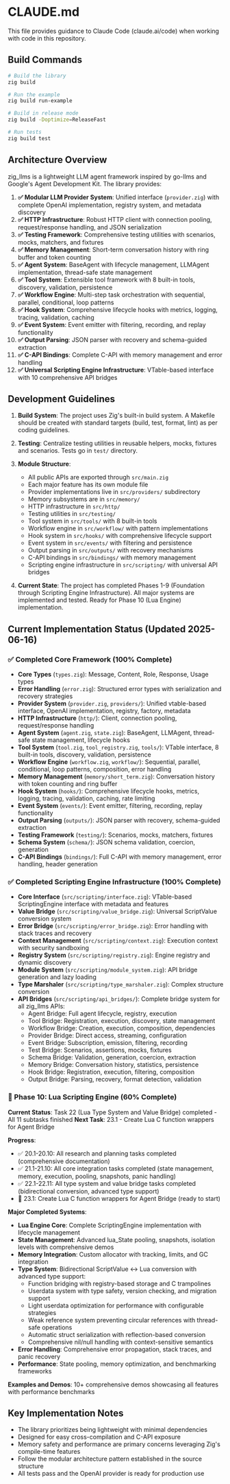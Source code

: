 # CLAUDE.md

This file provides guidance to Claude Code (claude.ai/code) when working with code in this repository.

## Build Commands

```bash
# Build the library
zig build

# Run the example
zig build run-example

# Build in release mode
zig build -Doptimize=ReleaseFast

# Run tests
zig build test
```

## Architecture Overview

zig_llms is a lightweight LLM agent framework inspired by go-llms and Google's Agent Development Kit. The library provides:

1. **✅ Modular LLM Provider System**: Unified interface (`provider.zig`) with complete OpenAI implementation, registry system, and metadata discovery
2. **✅ HTTP Infrastructure**: Robust HTTP client with connection pooling, request/response handling, and JSON serialization
3. **✅ Testing Framework**: Comprehensive testing utilities with scenarios, mocks, matchers, and fixtures  
4. **✅ Memory Management**: Short-term conversation history with ring buffer and token counting
5. **✅ Agent System**: BaseAgent with lifecycle management, LLMAgent implementation, thread-safe state management
6. **✅ Tool System**: Extensible tool framework with 8 built-in tools, discovery, validation, persistence
7. **✅ Workflow Engine**: Multi-step task orchestration with sequential, parallel, conditional, loop patterns
8. **✅ Hook System**: Comprehensive lifecycle hooks with metrics, logging, tracing, validation, caching
9. **✅ Event System**: Event emitter with filtering, recording, and replay functionality
10. **✅ Output Parsing**: JSON parser with recovery and schema-guided extraction
11. **✅ C-API Bindings**: Complete C-API with memory management and error handling
12. **✅ Universal Scripting Engine Infrastructure**: VTable-based interface with 10 comprehensive API bridges

## Development Guidelines

1. **Build System**: The project uses Zig's built-in build system. A Makefile should be created with standard targets (build, test, format, lint) as per coding guidelines.

2. **Testing**: Centralize testing utilities in reusable helpers, mocks, fixtures and scenarios. Tests go in `test/` directory.

3. **Module Structure**: 
   - All public APIs are exported through `src/main.zig`
   - Each major feature has its own module file
   - Provider implementations live in `src/providers/` subdirectory
   - Memory subsystems are in `src/memory/`
   - HTTP infrastructure in `src/http/`
   - Testing utilities in `src/testing/`
   - Tool system in `src/tools/` with 8 built-in tools
   - Workflow engine in `src/workflow/` with pattern implementations
   - Hook system in `src/hooks/` with comprehensive lifecycle support
   - Event system in `src/events/` with filtering and persistence
   - Output parsing in `src/outputs/` with recovery mechanisms
   - C-API bindings in `src/bindings/` with memory management
   - Scripting engine infrastructure in `src/scripting/` with universal API bridges

4. **Current State**: The project has completed Phases 1-9 (Foundation through Scripting Engine Infrastructure). All major systems are implemented and tested. Ready for Phase 10 (Lua Engine) implementation.

## Current Implementation Status (Updated 2025-06-16)

### ✅ Completed Core Framework (100% Complete)
- **Core Types** (`types.zig`): Message, Content, Role, Response, Usage types
- **Error Handling** (`error.zig`): Structured error types with serialization and recovery strategies
- **Provider System** (`provider.zig`, `providers/`): Unified vtable-based interface, OpenAI implementation, registry, factory, metadata
- **HTTP Infrastructure** (`http/`): Client, connection pooling, request/response handling
- **Agent System** (`agent.zig`, `state.zig`): BaseAgent, LLMAgent, thread-safe state management, lifecycle hooks
- **Tool System** (`tool.zig`, `tool_registry.zig`, `tools/`): VTable interface, 8 built-in tools, discovery, validation, persistence
- **Workflow Engine** (`workflow.zig`, `workflow/`): Sequential, parallel, conditional, loop patterns, composition, error handling
- **Memory Management** (`memory/short_term.zig`): Conversation history with token counting and ring buffer
- **Hook System** (`hooks/`): Comprehensive lifecycle hooks, metrics, logging, tracing, validation, caching, rate limiting
- **Event System** (`events/`): Event emitter, filtering, recording, replay functionality
- **Output Parsing** (`outputs/`): JSON parser with recovery, schema-guided extraction
- **Testing Framework** (`testing/`): Scenarios, mocks, matchers, fixtures
- **Schema System** (`schema/`): JSON schema validation, coercion, generation
- **C-API Bindings** (`bindings/`): Full C-API with memory management, error handling, header generation

### ✅ Completed Scripting Engine Infrastructure (100% Complete)
- **Core Interface** (`src/scripting/interface.zig`): VTable-based ScriptingEngine interface with metadata and features
- **Value Bridge** (`src/scripting/value_bridge.zig`): Universal ScriptValue conversion system
- **Error Bridge** (`src/scripting/error_bridge.zig`): Error handling with stack traces and recovery
- **Context Management** (`src/scripting/context.zig`): Execution context with security sandboxing
- **Registry System** (`src/scripting/registry.zig`): Engine registry and dynamic discovery
- **Module System** (`src/scripting/module_system.zig`): API bridge generation and lazy loading
- **Type Marshaler** (`src/scripting/type_marshaler.zig`): Complex structure conversion
- **API Bridges** (`src/scripting/api_bridges/`): Complete bridge system for all zig_llms APIs:
  - Agent Bridge: Full agent lifecycle, registry, execution
  - Tool Bridge: Registration, execution, discovery, state management
  - Workflow Bridge: Creation, execution, composition, dependencies
  - Provider Bridge: Direct access, streaming, configuration
  - Event Bridge: Subscription, emission, filtering, recording
  - Test Bridge: Scenarios, assertions, mocks, fixtures
  - Schema Bridge: Validation, generation, coercion, extraction
  - Memory Bridge: Conversation history, statistics, persistence
  - Hook Bridge: Registration, execution, filtering, composition
  - Output Bridge: Parsing, recovery, format detection, validation

### 🚧 Phase 10: Lua Scripting Engine (60% Complete)
**Current Status**: Task 22 (Lua Type System and Value Bridge) completed - All 11 subtasks finished
**Next Task**: 23.1 - Create Lua C function wrappers for Agent Bridge

**Progress**: 
- ✅ 20.1-20.10: All research and planning tasks completed (comprehensive documentation)
- ✅ 21.1-21.10: All core integration tasks completed (state management, memory, execution, pooling, snapshots, panic handling)
- ✅ 22.1-22.11: All type system and value bridge tasks completed (bidirectional conversion, advanced type support)
- 🔄 23.1: Create Lua C function wrappers for Agent Bridge (ready to start)

**Major Completed Systems**:
- **Lua Engine Core**: Complete ScriptingEngine implementation with lifecycle management
- **State Management**: Advanced lua_State pooling, snapshots, isolation levels with comprehensive demos
- **Memory Integration**: Custom allocator with tracking, limits, and GC integration
- **Type System**: Bidirectional ScriptValue ↔ Lua conversion with advanced type support:
  - Function bridging with registry-based storage and C trampolines
  - Userdata system with type safety, version checking, and migration support
  - Light userdata optimization for performance with configurable strategies
  - Weak reference system preventing circular references with thread-safe operations
  - Automatic struct serialization with reflection-based conversion
  - Comprehensive nil/null handling with context-sensitive semantics
- **Error Handling**: Comprehensive error propagation, stack traces, and panic recovery
- **Performance**: State pooling, memory optimization, and benchmarking frameworks

**Examples and Demos**: 10+ comprehensive demos showcasing all features with performance benchmarks

## Key Implementation Notes

- The library prioritizes being lightweight with minimal dependencies
- Designed for easy cross-compilation and C-API exposure
- Memory safety and performance are primary concerns leveraging Zig's compile-time features
- Follow the modular architecture pattern established in the source structure
- All tests pass and the OpenAI provider is ready for production use